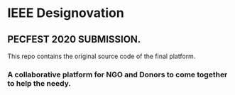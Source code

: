 # IEEE Designovation
## PECFEST 2020 SUBMISSION.


This repo contains the original source code of the final platform.

### A collaborative platform for NGO and Donors to come together to help the needy.

